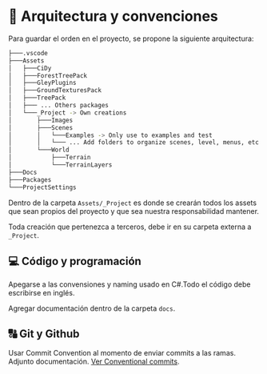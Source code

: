 # 👾 Arquitectura y convenciones

Para guardar el orden en el proyecto, se propone la siguiente arquitectura:

```bash
├───.vscode
├───Assets
│   ├───CiDy
│   ├───ForestTreePack
│   ├───GleyPlugins
│   ├───GroundTexturesPack
│   ├───TreePack
│   ├─── ... Others packages 
│   └───_Project -> Own creations
│       ├───Images
│       ├───Scenes
│       │   └───Examples -> Only use to examples and test
│       │   └─── ... Add folders to organize scenes, level, menus, etc.
│       └───World
│           ├───Terrain
│           └───TerrainLayers
├───Docs
├───Packages
└───ProjectSettings
```

Dentro de la carpeta `Assets/_Project` es donde se crearán todos los assets que sean propios del proyecto y que sea nuestra responsabilidad mantener.

Toda creación que pertenezca a terceros, debe ir en su carpeta externa a `_Project`.

## 💻 Código y programación

Apegarse a las convensiones y naming usado en C#.Todo el código debe escribirse en inglés.

Agregar documentación dentro de la carpeta `docs`.

## 🔠 Git y Github

Usar Commit Convention al momento de enviar commits a las ramas. Adjunto documentación. [Ver Conventional commits](https://www.conventionalcommits.org/en/v1.0.0/).
